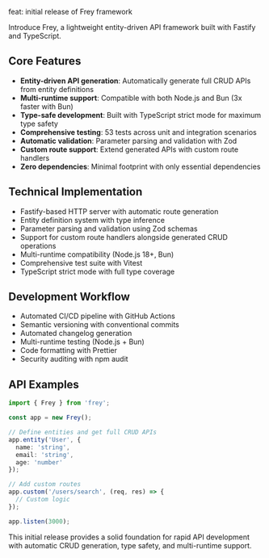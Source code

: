 feat: initial release of Frey framework

Introduce Frey, a lightweight entity-driven API framework built with Fastify and TypeScript.

## Core Features

- **Entity-driven API generation**: Automatically generate full CRUD APIs from entity definitions
- **Multi-runtime support**: Compatible with both Node.js and Bun (3x faster with Bun)
- **Type-safe development**: Built with TypeScript strict mode for maximum type safety
- **Comprehensive testing**: 53 tests across unit and integration scenarios
- **Automatic validation**: Parameter parsing and validation with Zod
- **Custom route support**: Extend generated APIs with custom route handlers
- **Zero dependencies**: Minimal footprint with only essential dependencies

## Technical Implementation

- Fastify-based HTTP server with automatic route generation
- Entity definition system with type inference
- Parameter parsing and validation using Zod schemas
- Support for custom route handlers alongside generated CRUD operations
- Multi-runtime compatibility (Node.js 18+, Bun)
- Comprehensive test suite with Vitest
- TypeScript strict mode with full type coverage

## Development Workflow

- Automated CI/CD pipeline with GitHub Actions
- Semantic versioning with conventional commits
- Automated changelog generation
- Multi-runtime testing (Node.js + Bun)
- Code formatting with Prettier
- Security auditing with npm audit

## API Examples

```typescript
import { Frey } from 'frey';

const app = new Frey();

// Define entities and get full CRUD APIs
app.entity('User', {
  name: 'string',
  email: 'string',
  age: 'number'
});

// Add custom routes
app.custom('/users/search', (req, res) => {
  // Custom logic
});

app.listen(3000);
```

This initial release provides a solid foundation for rapid API development with automatic CRUD generation, type safety, and multi-runtime support.
